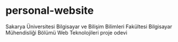 # personal-website
Sakarya Üniversitesi 
Bilgisayar ve Bilişim Bilimleri Fakültesi
Bilgisayar Mühendisliği Bölümü
Web Teknolojileri proje odevi
